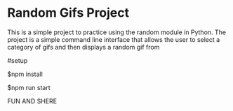 # Random Gifs Project

This is a simple project to practice using the random module in Python. The project is a simple command
line interface that allows the user to select a category of gifs and then displays a random gif from

#setup


$npm install

$npm run start

FUN AND SHERE